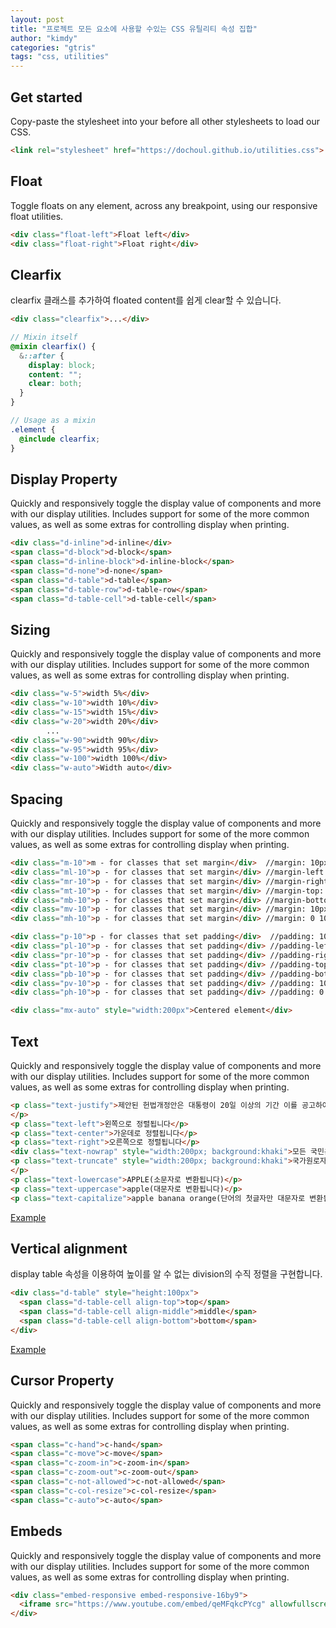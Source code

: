 ```yaml
---
layout: post
title: "프로젝트 모든 요소에 사용할 수있는 CSS 유틸리티 속성 집합"
author: "kimdy"
categories: "gtris"
tags: "css, utilities"
---
```


## Get started

Copy-paste the stylesheet <link> into your <head> before all other stylesheets to load our CSS.

```html
<link rel="stylesheet" href="https://dochoul.github.io/utilities.css">
```
## Float

Toggle floats on any element, across any breakpoint, using our responsive float utilities.

```html
<div class="float-left">Float left</div>
<div class="float-right">Float right</div>
```

## Clearfix

clearfix 클래스를 추가하여 floated content를 쉽게 clear할 수 있습니다.

```html
<div class="clearfix">...</div>
```

```scss
// Mixin itself
@mixin clearfix() {
  &::after {
    display: block;
    content: "";
    clear: both;
  }
}

// Usage as a mixin
.element {
  @include clearfix;
}
```

## Display Property

Quickly and responsively toggle the display value of components and more with our display utilities. Includes support for some of the more common values, as well as some extras for controlling display when printing.

```html
<div class="d-inline">d-inline</div>
<span class="d-block">d-block</span>
<span class="d-inline-block">d-inline-block</span>
<span class="d-none">d-none</span>
<span class="d-table">d-table</span>
<span class="d-table-row">d-table-row</span>
<span class="d-table-cell">d-table-cell</span>
```

## Sizing

Quickly and responsively toggle the display value of components and more with our display utilities. Includes support for some of the more common values, as well as some extras for controlling display when printing.

```html
<div class="w-5">width 5%</div>
<div class="w-10">width 10%</div>
<div class="w-15">width 15%</div>
<div class="w-20">width 20%</div>
		...
<div class="w-90">width 90%</div>
<div class="w-95">width 95%</div>
<div class="w-100">width 100%</div>
<div class="w-auto">Width auto</div>
```

## Spacing

Quickly and responsively toggle the display value of components and more with our display utilities. Includes support for some of the more common values, as well as some extras for controlling display when printing.

```html
<div class="m-10">m - for classes that set margin</div>  //margin: 10px;
<div class="ml-10">p - for classes that set margin</div> //margin-left: 10px;
<div class="mr-10">p - for classes that set margin</div> //margin-right: 10px;
<div class="mt-10">p - for classes that set margin</div> //margin-top: 10px;
<div class="mb-10">p - for classes that set margin</div> //margin-bottom: 10px;
<div class="mv-10">p - for classes that set margin</div> //margin: 10px 0;
<div class="mh-10">p - for classes that set margin</div> //margin: 0 10px;

<div class="p-10">p - for classes that set padding</div>  //padding: 10px;
<div class="pl-10">p - for classes that set padding</div> //padding-left: 10px 0;
<div class="pr-10">p - for classes that set padding</div> //padding-right: 10px 0;
<div class="pt-10">p - for classes that set padding</div> //padding-top: 10px 0;
<div class="pb-10">p - for classes that set padding</div> //padding-bottom: 10px 0;
<div class="pv-10">p - for classes that set padding</div> //padding: 10px 0;
<div class="ph-10">p - for classes that set padding</div> //padding: 0 10px;

<div class="mx-auto" style="width:200px">Centered element</div>
```

## Text

Quickly and responsively toggle the display value of components and more with our display utilities. Includes support for some of the more common values, as well as some extras for controlling display when printing.

```html
<p class="text-justify">제안된 헌법개정안은 대통령이 20일 이상의 기간 이를 공고하여야 한다. 국가는 재해를 예방하고 그 위험으로부터 국민을 보호하기 위하여 노력하여야 한다. 군인은 현역을 면한 후가 아니면 국무총리로 임명될 수 없다. 군사법원의 조직·권한 및 재판관의 자격은 법률로 정한다. 국회의원은 법률이 정하는 직을 겸할 수 없다.
</p>
<p class="text-left">왼쪽으로 정렬됩니다</p>
<p class="text-center">가운데로 정렬됩니다</p>
<p class="text-right">오른쪽으로 정렬됩니다</p>
<div class="text-nowrap" style="width:200px; background:khaki">모든 국민은 그 보호하는 자녀에게 적어도 초등교육과 법률이 정하는 교육을 받게 할 의무를 진다.</div>
<p class="text-truncate" style="width:200px; background:khaki">국가원로자문회의의 직무범위 기타 필요한 사항은 법률로 정한다. 정부는 예산에 변경을 가할 필요가 있을 때에는 추가경정예산안을 편성하여 국회에 제출할 수 있다.
</p>
<p class="text-lowercase">APPLE(소문자로 변환됩니다)</p>
<p class="text-uppercase">apple(대문자로 변환됩니다)</p>
<p class="text-capitalize">apple banana orange(단어의 첫글자만 대문자로 변환됩니다)</p>
```
[Example](https://codepen.io/dochoul/pen/mQyMQM)

## Vertical alignment

display table 속성을 이용하여 높이를 알 수 없는 division의 수직 정렬을 구현합니다.

```html
<div class="d-table" style="height:100px">
  <span class="d-table-cell align-top">top</span>
  <span class="d-table-cell align-middle">middle</span>
  <span class="d-table-cell align-bottom">bottom</span>
</div>
```
[Example](https://codepen.io/dochoul/pen/oQgeEx)


## Cursor Property

Quickly and responsively toggle the display value of components and more with our display utilities. Includes support for some of the more common values, as well as some extras for controlling display when printing.

```html
<span class="c-hand">c-hand</span>
<span class="c-move">c-move</span>
<span class="c-zoom-in">c-zoom-in</span>
<span class="c-zoom-out">c-zoom-out</span>
<span class="c-not-allowed">c-not-allowed</span>
<span class="c-col-resize">c-col-resize</span>
<span class="c-auto">c-auto</span>
```

## Embeds

Quickly and responsively toggle the display value of components and more with our display utilities. Includes support for some of the more common values, as well as some extras for controlling display when printing.

```html
<div class="embed-responsive embed-responsive-16by9">
  <iframe src="https://www.youtube.com/embed/qeMFqkcPYcg" allowfullscreen></iframe>
</div>
```
